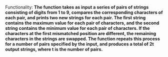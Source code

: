 Functionality: **The function takes as input a series of pairs of strings consisting of digits from 1 to 9, compares the corresponding characters of each pair, and prints two new strings for each pair. The first string contains the maximum value for each pair of characters, and the second string contains the minimum value for each pair of characters. If the characters at the first mismatched position are different, the remaining characters in the strings are swapped. The function repeats this process for a number of pairs specified by the input, and produces a total of 2t output strings, where t is the number of pairs.**